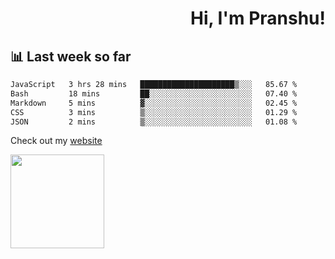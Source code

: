 <div align="right" >
   
   <H1>Hi, I'm Pranshu!</H1>

</div>

## 📊 Last week so far
<!--START_SECTION:waka-->

```txt
JavaScript   3 hrs 28 mins   █████████████████████▒░░░   85.67 %
Bash         18 mins         ██░░░░░░░░░░░░░░░░░░░░░░░   07.40 %
Markdown     5 mins          ▓░░░░░░░░░░░░░░░░░░░░░░░░   02.45 %
CSS          3 mins          ▒░░░░░░░░░░░░░░░░░░░░░░░░   01.29 %
JSON         2 mins          ▒░░░░░░░░░░░░░░░░░░░░░░░░   01.08 %
```

<!--END_SECTION:waka-->

Check out my [website](https://pranshu05.vercel.app)

<img align="left" width="150" src="https://user-images.githubusercontent.com/70943732/209951571-93b7afe5-f523-4683-b725-5d94b287e94e.png">

